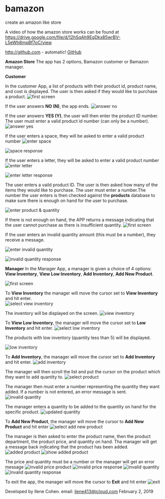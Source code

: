 # bamazon
create an amazon like store 

A video of how the amazon store works can be found at https://drive.google.com/file/d/12hSqAh9EqDkx85wrBV-L5eWh8mpBf7oC/view

http://github.com - automatic!
[GitHub](https://drive.google.com/file/d/1Qz86ebv89AKnK8ollmId2pLXgLguR4P7/view)

**Amazon Store** The app has 2 options, Bamazon customer or Bamazon manager.  

**Customer** 

In the customer App, a list of products with their product id, product name, and cost is displayed.  The user is then asked if they would like to purchase a product.
![first screen](https://github.com/Ilene0413/bamazon-1/blob/master/images/first-screen.png)

If the user answers **NO (N)**, the app ends.
![answer no](https://github.com/Ilene0413/bamazon-1/blob/master/images/answer-no.png)

If the user answers **YES (Y)**, the user will then enter the
product ID number.  The user must enter a valid product id number (can only be a number).
![answer yes](https://github.com/Ilene0413/bamazon-1/blob/master/images/answer-yes.png)

If the user enters a space, they will be asked to enter a valid product number
![enter space](https://github.com/Ilene0413/bamazon-1/blob/master/images/entered-space.png)

![space response](https://github.com/Ilene0413/bamazon-1/blob/master/images/enter-letter-response.png)

If the user enters a letter, they will be asked to enter a valid product number
![enter letter](https://github.com/Ilene0413/bamazon-1/blob/master/images/enter-letter.png)

![enter letter response](https://github.com/Ilene0413/bamazon-1/blob/master/images/enter-letter-response.png)

The user enters a vaild product ID. The user is then asked how many of the items they would like to purchase.  The user must enter a number.The number the user enters is then checked against the **products** database to make sure there is enough on hand for the user to purchase.  

![enter product & quantity](https://github.com/Ilene0413/bamazon-1/blob/master/images/enter-id-quantity.png)

If there is not enough on hand, the APP returns a message indicating that the user cannot purchase as there is insufficient quantity.
![first screen](https://github.com/Ilene0413/bamazon-1/blob/master/images/insufficient-quantity.png)


If the user enters an invalid quantity amount (this must be a  number), they receive a message.

![enter invalid quantity](https://github.com/Ilene0413/bamazon-1/blob/master/images/enter-invalid-quantity.png)

![invalid quantity response](https://github.com/Ilene0413/bamazon-1/blob/master/images/invalid-quantity-response.png)


**Manager** 
In the Manager App, a manager is given a choice of 4 options: 
**View Inventory**, **View Low Inventory**, **Add Inventory**, **Add New Product**.  

![first screen](https://github.com/Ilene0413/bamazon-1/blob/master/images/mgr-initial.png)

To **View Inventory** the manager will move the cursor set to **View Inventory** and hit enter.  
![select view inventory](https://github.com/Ilene0413/bamazon-1/blob/master/images/select-view-inv.png)

The inventory will be displayed on the screen.
![view inventory](https://github.com/Ilene0413/bamazon-1/blob/master/images/view-inventory.png)

To **View Low Inventory**, the manager will move the cursor set to **Low Inventory** and hit enter.
![select low inventory](https://github.com/Ilene0413/bamazon-1/blob/master/images/select-low-inv.png)

The products with low inventory (quantity less than 5) will be displayed.

![low inventory](https://github.com/Ilene0413/bamazon-1/blob/master/images/view-low-inv.png)

To **Add Inventory**, the manager will move the cursor set to **Add Inventory** and hit enter.
![add inventory](https://github.com/Ilene0413/bamazon-1/blob/master/images/select-add.png)

The manager will then scroll the list and put the cursor on the product which they want to add quantity to.
![select product](https://github.com/Ilene0413/bamazon-1/blob/master/images/select-item-to-add-quantity.png)

The manager then must enter a number representing the quantity they want added. If a number is not entered, an error message is sent.
![invalid quantity](https://github.com/Ilene0413/bamazon-1/blob/master/images/invalid-mgr-qty-response.png)

The manager enters a quantity to be added to the quantity on hand for the specific product.
![updated quantity](https://github.com/Ilene0413/bamazon-1/blob/master/images/invalid-mgr-qty-response.png)

To **Add New Product**, the manager will move the cursor to **Add New Product** and hit enter
![select add new product](https://github.com/Ilene0413/bamazon-1/blob/master/images/select-new-inv.png)

The manager is then asked to enter the product name, then the product department, the product price, and quantity on hand. 
Tha manager will get a message back indicating that the product has been added.
![added product](https://github.com/Ilene0413/bamazon-1/blob/master/images/mgr-added-new-prod.png)
![show added product](https://github.com/Ilene0413/bamazon-1/blob/master/images/mgr-new-prod-added.png)

The price and quantity must be a number or the manager will get an error message
![invalid price product](https://github.com/Ilene0413/bamazon-1/blob/master/images/mgr-invalid-price.png)
![invalid price response](https://github.com/Ilene0413/bamazon-1/blob/master/images/mgr-invalid-price-response.png)
![invalid quantity](https://github.com/Ilene0413/bamazon-1/blob/master/images/mgr-invalid-quantity.png)
![invalid quantity response](https://github.com/Ilene0413/bamazon-1/blob/master/images/mgr-invalid-quantity-response.png)

To exit the app, the manager will move the cursor to **Exit** and hit enter
![exit](https://github.com/Ilene0413/bamazon-1/blob/master/images/exit.png)













Developed by Ilene Cohen.
email: ilene413@icloud.com
February 2, 2019
